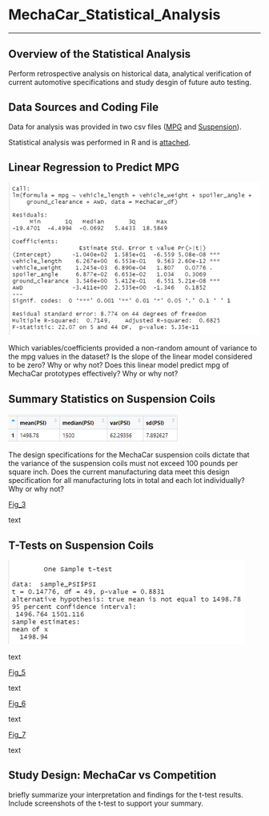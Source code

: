 # MechaCar_Statistical_Analysis
----------------------------------------------------------------------------------

## Overview of the Statistical Analysis 
Perform retrospective analysis on historical data, analytical verification of current automotive specifications and study desgin of future auto testing.  

## Data Sources and Coding File
Data for analysis was provided in two csv files ([MPG](MechaCar_mpg.csv) and [Suspension](Suspension_Coil.csv)).  

Statistical analysis was performed in R and is [attached](MechaCarChallenge.R).  

## Linear Regression to Predict MPG

![Fig_1](MechaCar_Statistical_Analysis/Screenshots/Linear_Regression_MPG.PNG)

Which variables/coefficients provided a non-random amount of variance to the mpg values in the dataset?
Is the slope of the linear model considered to be zero? Why or why not?
Does this linear model predict mpg of MechaCar prototypes effectively? Why or why not?

## Summary Statistics on Suspension Coils

![Fig_2](MechaCar_Statistical_Analysis/Screenshots/Suspension_central_tendancy.PNG)

The design specifications for the MechaCar suspension coils dictate that the variance of the suspension coils must not exceed 100 pounds per square inch. Does the current manufacturing data meet this design specification for all manufacturing lots in total and each lot individually? Why or why not?

[Fig_3](MechaCar_Statistical_Analysis/Screenshots/Suspension_by_Lot.PNG)

text

## T-Tests on Suspension Coils

![Fig_4](MechaCar_Statistical_Analysis/Screenshots/ttest_PSI_allLots.PNG)

text

[Fig_5](MechaCar_Statistical_Analysis/Screenshots/ttest_PSI_Lot1.PNG)

text


[Fig_6](MechaCar_Statistical_Analysis/Screenshots/ttest_PSI_Lot2.PNG)

text


[Fig_7](MechaCar_Statistical_Analysis/Screenshots/ttest_PSI_Lot3.PNG)

text

## Study Design: MechaCar vs Competition
briefly summarize your interpretation and findings for the t-test results. Include screenshots of the t-test to support your summary.







